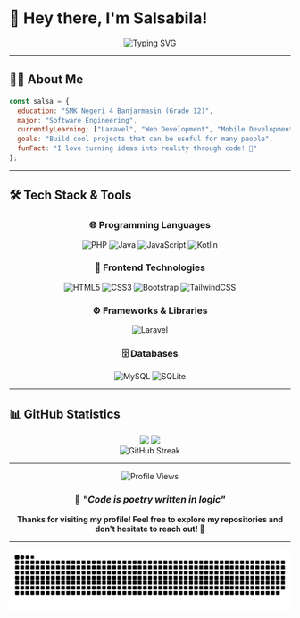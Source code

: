 # 👋 Hey there, I'm **Salsabila**!

<div align="center">
  <img src="https://readme-typing-svg.herokuapp.com?font=Fira+Code&size=24&duration=3000&pause=1000&color=FF6B9D&center=true&vCenter=true&width=600&lines=Software+Engineering+Student;Laravel+%26+Web+Developer;Mobile+App+Enthusiast;Building+Cool+Projects!" alt="Typing SVG" />
</div>

---

## 🙋‍♀️ About Me

```javascript
const salsa = {
  education: "SMK Negeri 4 Banjarmasin (Grade 12)",
  major: "Software Engineering",
  currentlyLearning: ["Laravel", "Web Development", "Mobile Development"],
  goals: "Build cool projects that can be useful for many people",
  funFact: "I love turning ideas into reality through code! 🚀"
};
```

---

## 🛠️ Tech Stack & Tools

<div align="center">

### 🌐 **Programming Languages**
![PHP](https://img.shields.io/badge/PHP-777BB4?style=for-the-badge&logo=php&logoColor=white)
![Java](https://img.shields.io/badge/Java-ED8B00?style=for-the-badge&logo=openjdk&logoColor=white)
![JavaScript](https://img.shields.io/badge/JavaScript-F7DF1E?style=for-the-badge&logo=javascript&logoColor=black)
![Kotlin](https://img.shields.io/badge/Kotlin-0095D5?style=for-the-badge&logo=kotlin&logoColor=white)

### 🎨 **Frontend Technologies**
![HTML5](https://img.shields.io/badge/HTML5-E34F26?style=for-the-badge&logo=html5&logoColor=white)
![CSS3](https://img.shields.io/badge/CSS3-1572B6?style=for-the-badge&logo=css3&logoColor=white)
![Bootstrap](https://img.shields.io/badge/Bootstrap-563D7C?style=for-the-badge&logo=bootstrap&logoColor=white)
![TailwindCSS](https://img.shields.io/badge/Tailwind_CSS-38B2AC?style=for-the-badge&logo=tailwind-css&logoColor=white)

### ⚙️ **Frameworks & Libraries**
![Laravel](https://img.shields.io/badge/Laravel-FF2D20?style=for-the-badge&logo=laravel&logoColor=white)

### 🗄️ **Databases**
![MySQL](https://img.shields.io/badge/MySQL-00000F?style=for-the-badge&logo=mysql&logoColor=white)
![SQLite](https://img.shields.io/badge/SQLite-07405E?style=for-the-badge&logo=sqlite&logoColor=white)

</div>

---

## 📊 GitHub Statistics

<div align="center">
  <img height="180em" src="https://github-readme-stats.vercel.app/api?username=codessalsa&show_icons=true&theme=gradient&include_all_commits=true&count_private=true"/>
  <img height="180em" src="https://github-readme-stats.vercel.app/api/top-langs/?username=YOUR_USERNAME&layout=compact&langs_count=7&theme=gradient"/>
</div>

<div align="center">
  <img src="https://github-readme-streak-stats.herokuapp.com/?user=YOUR_USERNAME&theme=gradient" alt="GitHub Streak" />
</div>

---

<div align="center">
  <img src="https://komarev.com/ghpvc/?username=YOUR_USERNAME&color=FF6B9D&style=for-the-badge" alt="Profile Views" />
</div>

<div align="center">
  
### 💫 *"Code is poetry written in logic"*

**Thanks for visiting my profile! Feel free to explore my repositories and don't hesitate to reach out! 🚀**

</div>

---

<div align="center">
  <img src="https://raw.githubusercontent.com/Platane/snk/output/github-contribution-grid-snake.svg" alt="Snake animation" />
</div>
